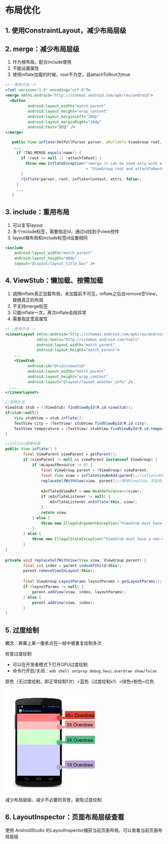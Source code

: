 # 布局优化

<!-- toc -->

## 1. 使用ConstraintLayout，减少布局层级

## 2. merge：减少布局层级

1. 作为根布局，配合include使用
2. 不能设置属性
3. 使用inflate加载的时候，root不为空，且attachToRoot为true

```xml
<!--使用方法-->
<?xml version="1.0" encoding="utf-8"?>
<merge xmlns:android="http://schemas.android.com/apk/res/android">
  <Button 
          android:layout_width="match_parent"  
          android:layout_height="wrap_content"  
          android:layout_marginLeft="20dp"  
          android:layout_marginRight="20dp"  
          android:text="按钮" /> 
</merge>
```



```java
   public View inflate(XmlPullParser parser, @Nullable ViewGroup root, boolean attachToRoot) {        
   	... 
     if (TAG_MERGE.equals(name)) {
       if (root == null || !attachToRoot) {
         throw new InflateException("<merge /> can be used only with a valid "
                                    + "ViewGroup root and attachToRoot=true");
       }
       rInflate(parser, root, inflaterContext, attrs, false);
     }
     ...
   }
```



## 3. include：重用布局

   1. 可以复写layout
   2. 多个include标签，需要指定id，通过id找到子view控件
   3. layout根布局和include标签id设置相同

```xml
<include
	android:layout_width="match_parent"
	android:layout_height="40dp"
	layout="@layout/layout_title_bar" />
```



## 4. ViewStub：懒加载、按需加载

1. 调用inflate真正加载布局，未加载前不可见，inflate之后会remove空View，替换真正的布局
2. 不支持merge标签
3. 只能inflate一次，再次inflate会抛异常
4. 需要指定宽高属性

```xml
<!--使用方法-->
<LinearLayout xmlns:android="http://schemas.android.com/apk/res/android"
              xmlns:tools="http://schemas.android.com/tools"
              android:layout_width="match_parent"
              android:layout_height="match_parent">
	...
	<ViewStub
          android:id="@+id/viewstub"
          android:layout_width="match_parent"
          android:layout_height="wrap_content"
          android:layout="@layout/layout_weather_info" />
  ...
</LinearLayout>
```

```java
//使用方法
ViewStub stub = ((ViewStub) findViewById(R.id.viewstub));
if(stub!=null){
	View stubView = stub.inflate();
	TextView city = (TextView) stubView.findViewById(R.id.city); 
	TextView temperature = (TextView) stubView.findViewById(R.id.temperature);
}
```

```java
//inflate替换布局
public View inflate() {
        final ViewParent viewParent = getParent();
        if (viewParent != null && viewParent instanceof ViewGroup) {
            if (mLayoutResource != 0) {
                final ViewGroup parent = (ViewGroup) viewParent;
                final View view = inflateViewNoAdd(parent);//inflate布局不add，将ViewStub的id设置给该布局
                replaceSelfWithView(view, parent);//移除ViewStub，添加布局到父布局中

                mInflatedViewRef = new WeakReference<>(view);
                if (mInflateListener != null) {
                    mInflateListener.onInflate(this, view);
                }
                return view;
            } else {
                throw new IllegalArgumentException("ViewStub must have a valid layoutResource");
            }
        } else {
            throw new IllegalStateException("ViewStub must have a non-null ViewGroup viewParent");
        }
}

private void replaceSelfWithView(View view, ViewGroup parent) {
        final int index = parent.indexOfChild(this);
        parent.removeViewInLayout(this);

        final ViewGroup.LayoutParams layoutParams = getLayoutParams();
        if (layoutParams != null) {
            parent.addView(view, index, layoutParams);
        } else {
            parent.addView(view, index);
        }
}
```

## 5. 过度绘制

概念：屏幕上某一像素点在一帧中被重复绘制多次

检查过度绘制

* 可以在开发者模式下打开GPU过度绘制
* 命令行开启/关闭：`adb shell setprop debug.hwui.overdraw show/false`

原色（无过度绘制，即正常绘制1次）<蓝色（过度绘制x1）<绿色<粉色<红色

![过度绘制检查](./color_overdraw.png)

减少布局层级、减少不必要的背景，避免过度绘制

## 6. LayoutInspector：页面布局层级查看

使用 AndroidStudio 的LayoutInspector捕获当前页面布局，可以查看当前页面布局层级